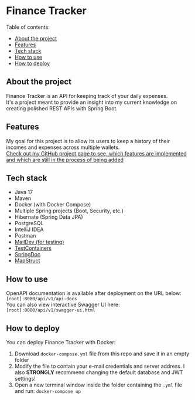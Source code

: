 # Finance Tracker

Table of contents:

- [About the project](#about-the-project)
- [Features](#features)
- [Tech stack](#tech-stack)
- [How to use](#how-to-use)
- [How to deploy](#how-to-deploy)

## About the project

Finance Tracker is an API for keeping track of your daily expenses.  
It's a project meant to provide an insight into my current knowledge on creating polished REST APIs with Spring Boot.

## Features

My goal for this project is to allow its users to keep a history of their incomes and expenses across multiple
wallets.  
[Check out my GitHub project page to see, which features are implemented and which are still in the process of being added](https://github.com/users/Eukon05/projects/3)

## Tech stack

- Java 17
- Maven
- Docker (with Docker Compose)
- Multiple Spring projects (Boot, Security, etc.)
- Hibernate (Spring Data JPA)
- PostgreSQL
- IntelliJ IDEA
- Postman
- [MailDev (for testing)](https://maildev.github.io/maildev/)
- [TestContainers](https://www.testcontainers.org/)
- [SpringDoc](https://springdoc.org/)
- [MapStruct](https://mapstruct.org/)

## How to use

OpenAPI documentation is available after deployment on the URL below:  
`[root]:8080/api/v1/api-docs`  
You can also view interactive Swagger UI here:  
`[root]:8080/api/v1/swagger-ui.html`

## How to deploy

You can deploy Finance Tracker with Docker:

1. Download `docker-compose.yml` file from this repo and save it in an empty folder
2. Modify the file to contain your e-mail credentials and server address. I also **STRONGLY** recommend changing the
   default database and JWT settings!
3. Open a new terminal window inside the folder containing the `.yml` file and run: `docker-compose up`